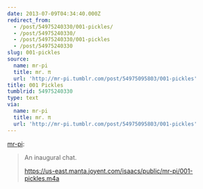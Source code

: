```yaml
---
date: 2013-07-09T04:34:40.000Z
redirect_from:
  - /post/54975240330/001-pickles/
  - /post/54975240330/
  - /post/54975240330/001-pickles
  - /post/54975240330
slug: 001-pickles
source:
  name: mr-pi
  title: mr. π
  url: 'http://mr-pi.tumblr.com/post/54975095803/001-pickles'
title: 001 Pickles
tumblrid: 54975240330
type: text
via:
  name: mr-pi
  title: mr. π
  url: 'http://mr-pi.tumblr.com/post/54975095803/001-pickles'
---
```

<p><a href="http://mr-pi.tumblr.com/post/54975095803/001-pickles" class="tumblr_blog">mr-pi</a>:</p>

<blockquote><p>An inaugural chat.</p>

<p><a href="https://us-east.manta.joyent.com/isaacs/public/mr-pi/001-pickles.m4a"></a><a href="https://us-east.manta.joyent.com/isaacs/public/mr-pi/001-pickles.m4a">https://us-east.manta.joyent.com/isaacs/public/mr-pi/001-pickles.m4a</a></p></blockquote>
